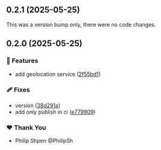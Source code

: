 ## 0.2.1 (2025-05-25)

This was a version bump only, there were no code changes.

## 0.2.0 (2025-05-25)

### 🚀 Features

- add geolocation service ([2f55bd1](https://github.com/PhilipSh/ngx-device-permission/commit/2f55bd1))

### 🩹 Fixes

- version ([38d291a](https://github.com/PhilipSh/ngx-device-permission/commit/38d291a))
- add only publish in ci ([e779909](https://github.com/PhilipSh/ngx-device-permission/commit/e779909))

### ❤️ Thank You

- Philip Shpen @PhilipSh